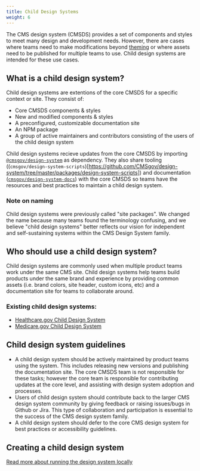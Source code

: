 ```yaml
---
title: Child Design Systems
weight: 6
---
```


The CMS design system (CMSDS) provides a set of components and styles to meet many design and development needs. However, there are cases where teams need to make modifications beyond [theming]({{root}}/startup/theming/) or where assets need to be published for multiple teams to use. Child design systems are intended for these use cases.

## What is a child design system?

Child design systems are extentions of the core CMSDS for a specific context or site. They consist of:

- Core CMSDS components & styles
- New and modified components & styles
- A preconfigured, customizable documentation site
- An NPM package
- A group of active maintainers and contributors consisting of the users of the child design system

Child design systems recieve updates from the core CMSDS by importing [`@cmsgov/design-system`](https://github.com/CMSgov/design-system/tree/master/packages/design-system) as dependency. They also share tooling ((`cmsgov/design-system-scripts`)[https://github.com/CMSgov/design-system/tree/master/packages/design-system-scripts]) and documentation ([`cmsgov/design-system-docs`](https://github.com/CMSgov/design-system/tree/master/packages/design-system-docs)) with the core CMSDS so teams have the resources and best practices to maintain a child design system.

<div class="ds-c-alert ds-c-alert--warn ds-u-margin-bottom--2 ds-u-font-size--small">
  <div class="ds-c-alert__body">
    <h3 class="ds-c-alert__heading ds-u-font-size--base">Note on naming</h3>
    <p class="ds-c-alert__text">
      Child design systems were previously called "site packages". We changed the name because many teams found the terminology confusing, and we believe "child design systems" better reflects our vision for independent and self-sustaining systems within the CMS Design System family. 
    </p>
  </div>
</div>

## Who should use a child design system?

Child design systems are commonly used when multiple product teams work under the same CMS site. Child design systems help teams build products under the same brand and experience by providing common assets (i.e. brand colors, site header, custom icons, etc) and a documentation site for teams to collaborate around.

### Existing child design systems:

- [Healthcare.gov Child Design System](https://github.cms.gov/CMS-WDS/ds-healthcare-gov)
- [Medicare.gov Child Design System](https://github.cms.gov/MedicareGov/ds-site-package)

## Child design system guidelines

- A child design system should be actively maintained by product teams using the system. This includes releasing new versions and publishing the documentation site. The core CMSDS team is not responsible for these tasks; however the core team is responsible for contributing updates at the core level, and assisting with design system adoption and processes.
- Users of child design system should contribute back to the larger CMS design system community by giving feedback or raising issues/bugs in Github or Jira. This type of collaboration and participation is essential to the success of the CMS design system family.
- A child design system should defer to the core CMS design system for best practices or accessibility guidelines.

## Creating a child design system

[Read more about running the design system locally](https://github.com/CMSgov/design-system/blob/master/README.md#running-locally)
